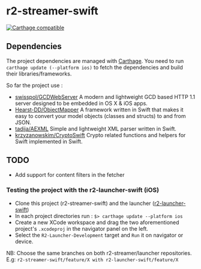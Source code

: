 # r2-streamer-swift
[![Carthage compatible](https://img.shields.io/badge/Carthage-compatible-4BC51D.svg?style=flat)](https://github.com/Carthage/Carthage)

## Dependencies

The project dependencies are managed with [Carthage](https://github.com/Carthage/Carthage).
You need to run `carthage update (--platform ios)` to fetch the dependencies and build their libraries/frameworks.

So far the project use :
- [swisspol/GCDWebServer](https://github.com/swisspol/GCDWebServer) A modern and lightweight GCD based HTTP 1.1 server designed to be embedded in OS X & iOS apps.
- [Hearst-DD/ObjectMapper](https://github.com/Hearst-DD/ObjectMapper) A framework written in Swift that makes it easy to convert your model objects (classes and structs) to and from JSON.
- [tadija/AEXML](https://github.com/tadija/AEXML) Simple and lightweight XML parser written in Swift.
- [krzyzanowskim/CryptoSwift](https://github.com/krzyzanowskim/CryptoSwift) Crypto related functions and helpers for Swift implemented in Swift.

## TODO
- Add support for content filters in the fetcher

### Testing the project with the r2-launcher-swift (iOS)

- Clone this project (r2-streamer-swift) and the launcher ([r2-launcher-swift](https://github.com/readium/r2-launcher-swift))
- In each project directories run : `$> carthage update --platform ios` 
- Create a new XCode workspace and drag the two aforementioned project's `.xcodeproj` in the navigator panel on the left.
- Select the `R2-Launcher-Development` target and `Run` it on navigator or device.

NB: Choose the same branches on both r2-streamer/launcher repositories. E.g: `r2-streamer-swift/feature/X with r2-launcher-swift/feature/X`
